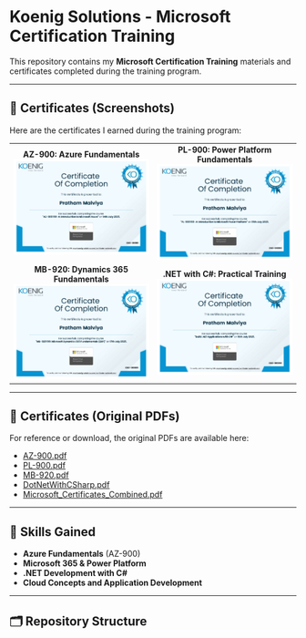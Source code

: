 # Koenig Solutions - Microsoft Certification Training

This repository contains my **Microsoft Certification Training** materials and certificates completed during the training program.  

---

## 📄 Certificates (Screenshots)

Here are the certificates I earned during the training program:

<p align="center">
  <table>
    <tr>
      <td align="center">
        <strong>AZ-900: Azure Fundamentals</strong><br>
        <img src="certificate_screenshots/AZ-900.jpg" alt="AZ-900" width="300" />
      </td>
      <td align="center">
        <strong>PL-900: Power Platform Fundamentals</strong><br>
        <img src="certificate_screenshots/PL-900.jpg" alt="PL-900" width="300" />
      </td>
    </tr>
    <tr>
      <td align="center">
        <strong>MB-920: Dynamics 365 Fundamentals</strong><br>
        <img src="certificate_screenshots/MB-920.jpg" alt="MB-920" width="300" />
      </td>
      <td align="center">
        <strong>.NET with C#: Practical Training</strong><br>
        <img src="certificate_screenshots/DotNetWithCSharp.jpg" alt=".NET with C#" width="300" />
      </td>
    </tr>
  </table>
</p>

---

## 📄 Certificates (Original PDFs)

For reference or download, the original PDFs are available here:

- [AZ-900.pdf](original_certificates/AZ-900.pdf)  
- [PL-900.pdf](original_certificates/PL-900.pdf)  
- [MB-920.pdf](original_certificates/MB-920.pdf)  
- [DotNetWithCSharp.pdf](original_certificates/DotNetWithCSharp.pdf)  
- [Microsoft_Certificates_Combined.pdf](original_certificates/Microsoft_Certificates_Combined.pdf)

---

## 🎯 Skills Gained

- **Azure Fundamentals** (AZ-900)  
- **Microsoft 365 & Power Platform**  
- **.NET Development with C#**  
- **Cloud Concepts and Application Development**

---

## 🗂 Repository Structure

